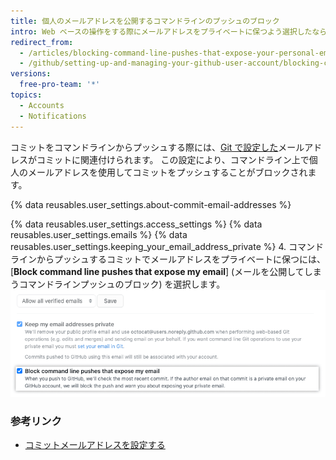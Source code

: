 ```yaml
---
title: 個人のメールアドレスを公開するコマンドラインのプッシュのブロック
intro: Web ベースの操作をする際にメールアドレスをプライベートに保つよう選択したなら、個人のメールアドレスを公開してしまうかもしれないコマンドラインのプッシュをブロックするように選択することもできます。
redirect_from:
  - /articles/blocking-command-line-pushes-that-expose-your-personal-email-address
  - /github/setting-up-and-managing-your-github-user-account/blocking-command-line-pushes-that-expose-your-personal-email-address
versions:
  free-pro-team: '*'
topics:
  - Accounts
  - Notifications
---
```

コミットをコマンドラインからプッシュする際には、[Git で設定した](/articles/setting-your-commit-email-address)メールアドレスがコミットに関連付けられます。 この設定により、コマンドライン上で個人のメールアドレスを使用してコミットをプッシュすることがブロックされます。

{% data reusables.user_settings.about-commit-email-addresses %}

{% data reusables.user_settings.access_settings %}
{% data reusables.user_settings.emails %}
{% data reusables.user_settings.keeping_your_email_address_private %}
4. コマンドラインからプッシュするコミットでメールアドレスをプライベートに保つには、[**Block command line pushes that expose my email**] (メールを公開してしまうコマンドラインプッシュのブロック) を選択します。 ![メールを公開してしまうコマンドラインプッシュをブロックする選択肢](/assets/images/help/settings/email_privacy_block_command_line_pushes.png)

### 参考リンク

- [コミットメールアドレスを設定する](/articles/setting-your-commit-email-address)
